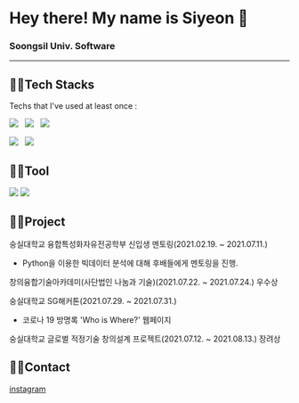 # Hey there! My name is Siyeon 👋
### Soongsil Univ. Software
---
## 👩‍💻Tech Stacks
Techs that I've used at least once :
<p>
<img src="https://img.shields.io/badge/HTML5-E34F26?style=flat-square&logo=HTML5&logoColor=white"/></a> &nbsp
<img src="https://img.shields.io/badge/CSS3-1572B6?style=flat-square&logo=CSS3&logoColor=white"/></a> &nbsp
<img src="https://img.shields.io/badge/JavaScript-F7DF1E?style=flat-square&logo=JavaScript&logoColor=white"/></a> &nbsp
</p>
<p>
<img src="https://img.shields.io/badge/c++-00599C?style=flat-square&logo=c%2B%2B&logoColor=white"/></a> &nbsp 
<img src="https://camo.githubusercontent.com/dd7559df3804c36eeeb5da15bb3445ea66682b8ffc736e2dc737e1975056cbf4/68747470733a2f2f696d672e736869656c64732e696f2f62616467652f507974686f6e2d3337363641423f7374796c653d666c61742d737175617265266c6f676f3d507974686f6e266c6f676f436f6c6f723d7768697465" data-canonical-src="https://img.shields.io/badge/Python-3766AB?style=flat-square&amp;logo=Python&amp;logoColor=white" style="max-width: 100%;">
</p>

## 👩‍🔧Tool
<p>
<img src="https://camo.githubusercontent.com/5cc0b2eae60efdb6c4f3dc72ff4e25f1ae0d381bb0daad344d968ca860f68e7e/68747470733a2f2f696d672e736869656c64732e696f2f62616467652f56697375616c2053747564696f20436f64652d3030374143433f7374796c653d666c6174266c6f676f3d56697375616c53747564696f436f6465266c6f676f436f6c6f723d7768697465" data-canonical-src="https://img.shields.io/badge/Visual Studio Code-007ACC?style=flat&amp;logo=VisualStudioCode&amp;logoColor=white" style="max-width: 100%;">
<img src="https://camo.githubusercontent.com/6fbd505a68943f30072f54d3dd05813deb9e420105a17a576d9b193f2d4551da/68747470733a2f2f696d672e736869656c64732e696f2f62616467652f56697375616c2053747564696f2d3543324439313f7374796c653d666c6174266c6f676f3d56697375616c53747564696f266c6f676f436f6c6f723d7768697465" data-canonical-src="https://img.shields.io/badge/Visual Studio-5C2D91?style=flat&amp;logo=VisualStudio&amp;logoColor=white" style="max-width: 100%;">
</p>

## 👩‍🎓Project
숭실대학교 융합특성화자유전공학부 신입생 멘토링(2021.02.19. ~ 2021.07.11.)
- Python을 이용한 빅데이터 분석에 대해 후배들에게 멘토링을 진행.

창의융합기술아카데미(사단법인 나눔과 기술)(2021.07.22. ~ 2021.07.24.) 우수상

숭실대학교 SG해커톤(2021.07.29. ~ 2021.07.31.)
- 코로나 19 방명록 'Who is Where?' 웹페이지 

숭실대학교 글로벌 적정기술 창의설계 프로젝트(2021.07.12. ~ 2021.08.13.) 장려상

## 🙋‍♀Contact
<a href="https://www.instagram.com/sians0209/">instagram</a>



